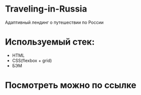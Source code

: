 # Traveling-in-Russia
Адаптивный лендинг о путешествии по России

# Используемый стек: 
- HTML
- CSS(flexbox + grid)
- БЭМ

#  Посмотреть можно по ссылке
